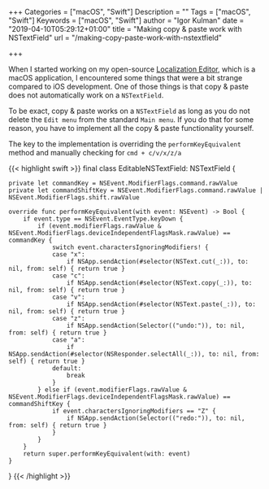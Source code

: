 +++
Categories = ["macOS", "Swift"]
Description = ""
Tags = ["macOS", "Swift"]
Keywords = ["macOS", "Swift"]
author = "Igor Kulman"
date = "2019-04-10T05:29:12+01:00"
title = "Making copy & paste work with NSTextField"
url = "/making-copy-paste-work-with-nstextfield"

+++

When I started working on my open-source [Localization Editor](https://github.com/igorkulman/iOSLocalizationEditor), which is a macOS application, I encountered some things that were a bit strange compared to iOS development. One of those things is that copy & paste does not automatically work on a `NSTextField`.

To be exact, copy & paste works on a `NSTextField` as long as you do not delete the `Edit menu` from the standard `Main menu`. If you do that for some reason, you have to implement all the copy & paste functionality yourself.

The key to the implementation is overriding the `performKeyEquivalent` method and manually checking for `cmd + c/v/x/z/a`

{{< highlight swift >}}
final class EditableNSTextField: NSTextField {

    private let commandKey = NSEvent.ModifierFlags.command.rawValue
    private let commandShiftKey = NSEvent.ModifierFlags.command.rawValue | NSEvent.ModifierFlags.shift.rawValue

    override func performKeyEquivalent(with event: NSEvent) -> Bool {
        if event.type == NSEvent.EventType.keyDown {
            if (event.modifierFlags.rawValue & NSEvent.ModifierFlags.deviceIndependentFlagsMask.rawValue) == commandKey {
                switch event.charactersIgnoringModifiers! {
                case "x":
                    if NSApp.sendAction(#selector(NSText.cut(_:)), to: nil, from: self) { return true }
                case "c":
                    if NSApp.sendAction(#selector(NSText.copy(_:)), to: nil, from: self) { return true }
                case "v":
                    if NSApp.sendAction(#selector(NSText.paste(_:)), to: nil, from: self) { return true }
                case "z":
                    if NSApp.sendAction(Selector(("undo:")), to: nil, from: self) { return true }
                case "a":
                    if NSApp.sendAction(#selector(NSResponder.selectAll(_:)), to: nil, from: self) { return true }
                default:
                    break
                }
            } else if (event.modifierFlags.rawValue & NSEvent.ModifierFlags.deviceIndependentFlagsMask.rawValue) == commandShiftKey {
                if event.charactersIgnoringModifiers == "Z" {
                    if NSApp.sendAction(Selector(("redo:")), to: nil, from: self) { return true }
                }
            }
        }
        return super.performKeyEquivalent(with: event)
    }
}
{{< /highlight >}}

<!--more-->